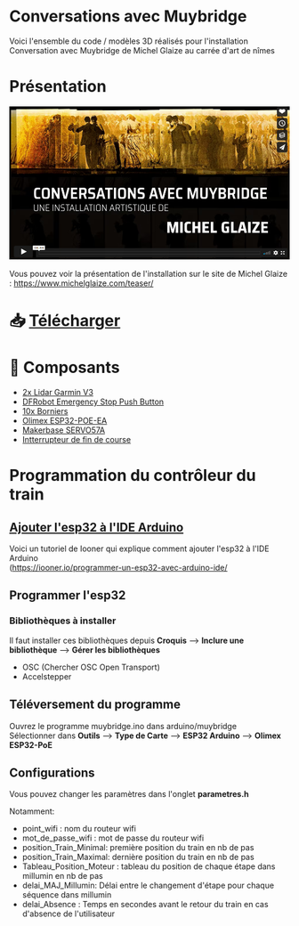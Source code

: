 # Conversations avec Muybridge
Voici l'ensemble du code / modèles 3D réalisés pour l'installation Conversation avec Muybridge de Michel Glaize au carrée d'art de nîmes

# Présentation

[![Vidéo de présentation de l'installation Conversation avec Muybridge](doc/lienvimeo_video_conversation_avec_muybridge.png)](https://vimeo.com/628424731)

Vous pouvez voir la présentation de l'installation sur le site de Michel Glaize : https://www.michelglaize.com/teaser/

# 📥 [Télécharger](https://github.com/usini/muybridge/archive/refs/heads/main.zip)

# 📝 Composants
* [2x Lidar Garmin V3](https://www.mouser.fr/ProductDetail/485-4058)
* [DFRobot Emergency Stop Push Button](https://www.mouser.fr/ProductDetail/426-FIT0156)
* [10x Borniers](https://www.mouser.fr/ProductDetail/490-TB002-500-02BE)
* [Olimex ESP32-POE-EA](https://www.mouser.fr/ProductDetail/909-ESP32-POE-EA)
* [Makerbase SERVO57A](https://fr.aliexpress.com/item/1005003211061309.html)
* [Intterrupteur de fin de course](https://www.amazon.fr/course-canique-interrupteurs-imprimante-Makerbot/dp/B08SJDXSJZ)

# Programmation du contrôleur du train
## [Ajouter l'esp32 à l'IDE Arduino](https://iooner.io/programmer-un-esp32-avec-arduino-ide/)
Voici un tutoriel de Iooner qui explique comment ajouter l'esp32 à l'IDE Arduino    
(https://iooner.io/programmer-un-esp32-avec-arduino-ide/

## Programmer l'esp32
### Bibliothèques à installer
Il faut installer ces bibliothèques depuis **Croquis** --> **Inclure une bibliothèque** --> **Gérer les bibliothèques**
* OSC (Chercher OSC Open Transport)
* Accelstepper

## Téléversement du programme
Ouvrez le programme muybridge.ino dans arduino/muybridge    
Sélectionner dans **Outils** --> **Type de Carte** --> **ESP32 Arduino** --> **Olimex ESP32-PoE**

## Configurations
Vous pouvez changer les paramètres dans l'onglet **parametres.h**

Notamment:

* point_wifi : nom du routeur wifi
* mot_de_passe_wifi : mot de passe du routeur wifi
* position_Train_Minimal: première position du train en nb de pas
* position_Train_Maximal: dernière position du train en nb de pas
* Tableau_Position_Moteur : tableau du position de chaque étape dans millumin en nb de pas
* delai_MAJ_Millumin: Délai entre le changement d'étape pour chaque séquence dans millumin
* delai_Absence : Temps en secondes avant le retour du train en cas d'absence de l'utilisateur







